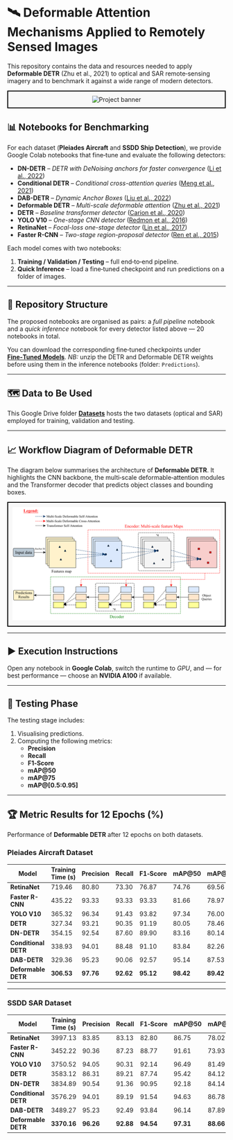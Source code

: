 # 🛰 Deformable Attention Mechanisms Applied to Remotely Sensed Images

This repository contains the data and resources needed to apply **Deformable DETR** (Zhu et al., 2021) to optical and SAR remote‑sensing imagery and to benchmark it against a wide range of modern detectors.

<div align="center" style="border: 2px solid black; padding: 10px; background-color: #f8f8f8;">
    <img src="assets/GITHUB_COVER.PNG" alt="Project banner" width="650">
</div>

## 📊 Notebooks for Benchmarking

For each dataset (**Pleiades Aircraft** and **SSDD Ship Detection**), we provide Google Colab notebooks that fine‑tune and evaluate the following detectors:

- **DN-DETR** – *DETR with DeNoising anchors for faster convergence* ([Li et al., 2022](https://arxiv.org/abs/2203.01305))
- **Conditional DETR** – *Conditional cross-attention queries* ([Meng et al., 2021](https://openaccess.thecvf.com/content/ICCV2021/html/Meng_Conditional_DETR_for_Fast_Training_Convergence_ICCV_2021_paper.html))
- **DAB-DETR** – *Dynamic Anchor Boxes* ([Liu et al., 2022](https://arxiv.org/abs/2201.12329))
- **Deformable DETR** – *Multi-scale deformable attention* ([Zhu et al., 2021](https://openaccess.thecvf.com/content/CVPR2021/html/Zhu_Deformable_DETR_Deformable_Transformers_for_End-to-End_Object_Detection_CVPR_2021_paper.html))
- **DETR** – *Baseline transformer detector* ([Carion et al., 2020](https://link.springer.com/chapter/10.1007/978-3-030-58452-8_13))
- **YOLO V10** – *One-stage CNN detector* ([Redmon et al., 2016](https://pjreddie.com/media/files/papers/yolo_1.pdf))
- **RetinaNet** – *Focal-loss one-stage detector* ([Lin et al., 2017](https://openaccess.thecvf.com/content_iccv_2017/html/Lin_Focal_Loss_for_ICCV_2017_paper.html))
- **Faster R-CNN** – *Two-stage region-proposal detector* ([Ren et al., 2015](https://arxiv.org/abs/1506.01497))

Each model comes with two notebooks:
1. **Training / Validation / Testing** – full end‑to‑end pipeline.
2. **Quick Inference** – load a fine‑tuned checkpoint and run predictions on a folder of images.

---
## 📁 Repository Structure

The proposed notebooks are organised as pairs: a *full pipeline* notebook and a *quick inference* notebook for every detector listed above — 20 notebooks in total.

You can download the corresponding fine‑tuned checkpoints under **[Fine‑Tuned Models](https://drive.google.com/drive/u/1/folders/1xf-vNriat8YUJQGu-fedciORcqXCzzW6?usp=sharing)**. *NB:* unzip the DETR and Deformable DETR weights before using them in the inference notebooks (folder: `Predictions`).

---
## 🗺️ Data to Be Used

This Google Drive folder **[Datasets](https://drive.google.com/drive/folders/1-8UDTKH-A7PerjXUXKDAXtTWKYRdj7IS?usp=sharing)** hosts the two datasets (optical and SAR) employed for training, validation and testing.

---
## 📈 Workflow Diagram of Deformable DETR

The diagram below summarises the architecture of **Deformable DETR**. It highlights the CNN backbone, the multi‑scale deformable‑attention modules and the Transformer decoder that predicts object classes and bounding boxes.

<div align="center" style="border: 2px solid black; padding: 10px; background-color: #f8f8f8;">
    <img src="assets/Deformable-DETR.png" alt="Workflow-DEFORMABLE-DETR" width="650">
</div>

---
## ▶️ Execution Instructions

Open any notebook in **Google Colab**, switch the runtime to *GPU*, and — for best performance — choose an **NVIDIA A100** if available.

---
## 🧪 Testing Phase

The testing stage includes:
1. Visualising predictions.
2. Computing the following metrics:
   - **Precision**
   - **Recall**
   - **F1‑Score**
   - **mAP@50**
   - **mAP@75**
   - **mAP@[0.5:0.95]**

---
## 🏆 Metric Results for 12 Epochs (%)

Performance of **Deformable DETR** after 12 epochs on both datasets.

### Pleiades Aircraft Dataset

| Model                 | Training Time (s) | Precision | Recall | F1‑Score | mAP@50 | mAP@75 | mAP@[0.5:0.95] |
|-----------------------|-------------------|-----------|--------|----------|--------|--------|----------------|
| **RetinaNet**         | 719.46            | 80.80     | 73.30  | 76.87    | 74.76  | 69.56  | 55.80          |
| **Faster R-CNN**      | 435.22            | 93.33     | 93.33  | 93.33    | 81.66  | 78.97  | 73.77          |
| **YOLO V10**          | 365.32            | 96.34     | 91.43  | 93.82    | 97.34  | 76.00  | 65.36          |
| **DETR**              | 327.34            | 93.21     | 90.35  | 91.19    | 80.05  | 78.46  | 73.44          |
| **DN-DETR**           | 354.15            | 92.54     | 87.60  | 89.90    | 83.16  | 80.14  | 73.81          |
| **Conditional DETR**  | 338.93            | 94.01     | 88.48  | 91.10    | 83.84  | 82.26  | 73.98          |
| **DAB-DETR**          | 329.36            | 95.23     | 90.06  | 92.57    | 95.14  | 87.53  | 74.19          |
| **Deformable DETR**   | **306.53**        | **97.76** | **92.62** | **95.12** | **98.42** | **89.42** | **76.75** |

---

### SSDD SAR Dataset

| Model                 | Training Time (s) | Precision | Recall | F1‑Score | mAP@50 | mAP@75 | mAP@[0.5:0.95] |
|-----------------------|-------------------|-----------|--------|----------|--------|--------|----------------|
| **RetinaNet**         | 3997.13           | 83.85     | 83.13  | 82.80    | 86.75  | 78.02  | 64.54          |
| **Faster R-CNN**      | 3452.22           | 90.36     | 87.23  | 88.77    | 91.61  | 73.93  | 62.53          |
| **YOLO V10**          | 3750.52           | 94.05     | 90.31  | 92.14    | 96.49  | 81.49  | 75.44          |
| **DETR**              | 3583.12           | 86.31     | 89.21  | 87.74    | 95.42  | 84.12  | 73.86          |
| **DN-DETR**           | 3834.89           | 90.54     | 91.36  | 90.95    | 92.18  | 84.14  | 73.18          |
| **Conditional DETR**  | 3576.29           | 94.01     | 89.19  | 91.54    | 94.63  | 86.78  | 74.89          |
| **DAB-DETR**          | 3489.27           | 95.23     | 92.49  | 93.84    | 96.14  | 87.89  | 74.54          |
| **Deformable DETR**   | **3370.16**       | **96.26** | **92.88** | **94.54** | **97.31** | **88.66** | **76.14** |
